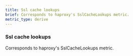 ```yaml
---
title: Ssl cache lookups
brief: Corresponds to haproxy's SslCacheLookups metric. 
metric_type: derive
---
```

### Ssl cache lookups

Corresponds to haproxy's SslCacheLookups metric. 